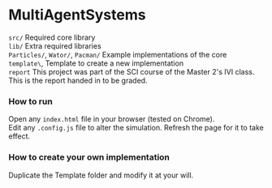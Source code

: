 # MultiAgentSystems
`src/` Required core library  
`lib/` Extra required libraries  
`Particles/`, `Wator/`, `Pacman/` Example implementations of the core  
`template\`, Template to create a new implementation  
`report` This project was part of the SCI course of the Master 2's IVI class. This is the report handed in to be graded.  

### How to run
Open any `index.html` file in your browser (tested on Chrome).  
Edit any `.config.js` file to alter the simulation. Refresh the page for it to take effect.

### How to create your own implementation
Duplicate the Template folder and modify it at your will.